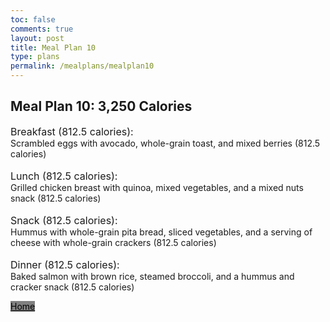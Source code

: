 ```yaml
---
toc: false
comments: true
layout: post
title: Meal Plan 10
type: plans
permalink: /mealplans/mealplan10
---
```


## Meal Plan 10: 3,250 Calories

<span style="font-size: 16px;">Breakfast (812.5 calories):</span>
<br>
Scrambled eggs with avocado, whole-grain toast, and mixed berries (812.5 calories)
<br>
<br>
<span style="font-size: 16px;">Lunch (812.5 calories):</span>
<br>
Grilled chicken breast with quinoa, mixed vegetables, and a mixed nuts snack (812.5 calories)
<br>
<br>
<span style="font-size: 16px;">Snack (812.5 calories):</span>
<br>
Hummus with whole-grain pita bread, sliced vegetables, and a serving of cheese with whole-grain crackers (812.5 calories)
<br>
<br>
<span style="font-size: 16px;">Dinner (812.5 calories):</span>
<br>
Baked salmon with brown rice, steamed broccoli, and a hummus and cracker snack (812.5 calories)

<a href="https://jaydenchen17.github.io/student/" class="button" style="color: black; background-color: grey;">Home</a>